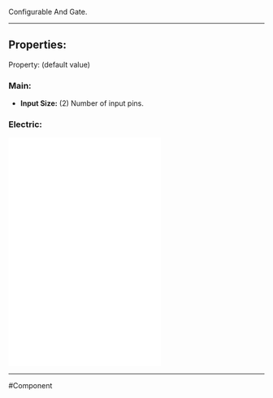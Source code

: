 Configurable And Gate.

---

## Properties:
Property: (default value)

### Main:
- **Input Size:** (2)
   Number of input pins.

### Electric:
![](1-Circuit/Components/08-Logic/Logic%20Components.md#Inputs)
![](1-Circuit/Components/08-Logic/Logic%20Components.md#Outputs)
![](1-Circuit/Components/08-Logic/Logic%20Components.md#Edges)

---

#Component 